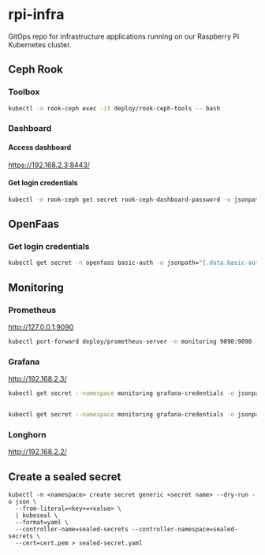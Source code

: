 # rpi-infra

GitOps repo for infrastructure applications running on our Raspberry Pi Kubernetes cluster.

## Ceph Rook

### Toolbox

```bash
kubectl -n rook-ceph exec -it deploy/rook-ceph-tools -- bash
```

### Dashboard

#### Access dashboard

https://192.168.2.3:8443/

#### Get login credentials

```bash
kubectl -n rook-ceph get secret rook-ceph-dashboard-password -o jsonpath="{['data']['password']}" | base64 --decode && echo
```

## OpenFaas

### Get login credentials

```bash
kubectl get secret -n openfaas basic-auth -o jsonpath="{.data.basic-auth-password}" | base64 --decode; echo
```

## Monitoring

### Prometheus

http://127.0.0.1:9090

```bash
kubectl port-forward deploy/prometheus-server -n monitoring 9090:9090
```

### Grafana

http://192.168.2.3/

```bash
kubectl get secret --namespace monitoring grafana-credentials -o jsonpath="{.data.admin-user}" | base64 --decode ; echo


kubectl get secret --namespace monitoring grafana-credentials -o jsonpath="{.data.admin-password}" | base64 --decode ; echo

```

### Longhorn

http://192.168.2.2/

## Create a sealed secret

```
kubectl -n <namespace> create secret generic <secret name> --dry-run -o json \
  --from-literal=<key>=<value> \
  | kubeseal \
  --format=yaml \
  --controller-name=sealed-secrets --controller-namespace=sealed-secrets \
  --cert=cert.pem > sealed-secret.yaml
```
